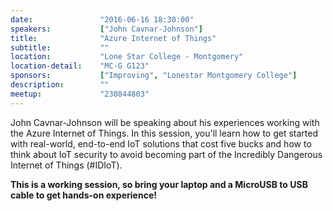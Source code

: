 ```yaml
---
date:               "2016-06-16 18:30:00"
speakers:           ["John Cavnar-Johnson"]
title:              "Azure Internet of Things"
subtitle:           ""
location:           "Lone Star College - Montgomery"
location-detail:    "MC-G G123"
sponsors:           ["Improving", "Lonestar Montgomery College"]
description:        ""
meetup:             "230844803"
---
```

John Cavnar-Johnson will be speaking about his experiences working with the Azure Internet of Things. 
In this session, you'll learn how to get started with real-world, end-to-end IoT solutions that cost 
five bucks and how to think about IoT security to avoid becoming part of the Incredibly Dangerous 
Internet of Things (#IDIoT).  

**This is a working session, so bring your laptop and a MicroUSB to USB cable to get hands-on experience!**
